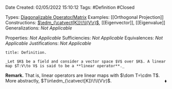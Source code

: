 <div class="topSpace"></div>

Date Created: 02/05/2022 15:10:12
Tags: #Definition #Closed

Types: [Diagonalizable Operator/Matrix](Diagonalizable%20Operator%20slash%20Matrix.md)
Examples: [[Orthogonal Projection]]
Constructions: [$\edm_{\catvect[K]}\!\l(V\r)$](Endomorphism%20Algebra%20(Vector%20Space).md), [[Eigenvector]], [[Eigenvalue]]
Generalizations: _Not Applicable_

Properties: _Not Applicable_
Sufficiencies: _Not Applicable_
Equivalences: _Not Applicable_
Justifications: _Not Applicable_

``` ad-Definition
title: Definition.

_Let $K$ be a field and consider a vector space $V$ over $K$. A linear map $T:V\to V$ is said to be a **linear operator**._

```

**Remark.** That is, linear operators are linear maps with $\dom T=\cdm T$. More abstractly, $T\in\edm_{\catvect[K]}\!\l(V\r)$.<span style="float:right;">$\blacklozenge$</span>
